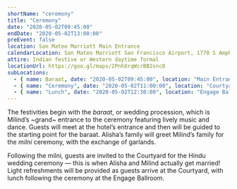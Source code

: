 ```yaml
---
shortName: "ceremony"
title: "Ceremony"
date: "2020-05-02T09:45:00"
endDate: "2020-05-02T13:00:00"
preEvent: false
location: San Mateo Marriott Main Entrance
calendarLocation: San Mateo Marriott San Francisco Airport, 1770 S Amphlett Blvd, San Mateo, CA 94402
attire: Indian festive or Western daytime formal
locationUrl: https://goo.gl/maps/2PnhXrqWcrBB2snc8
subLocations:
  - { name: Baraat, date: "2020-05-02T09:45:00", location: "Main Entrance" }
  - { name: "Ceremony", date: "2020-05-02T11:00:00", location: "Courtyard" }
  - { name: "Lunch", date: "2020-05-02T12:30:00", location: "Engage Ballroom" }
---
```


The festivities begin with the _baraat_, or wedding procession, which is Milind’s ~grand~ entrance to the ceremony featuring lively music and dance. Guests will meet at the hotel’s entrance and then will be guided to the starting point for the baraat. Alisha’s family will greet Milind’s family for the _milni_ ceremony, with the exchange of garlands.

Following the milni, guests are invited to the Courtyard for the Hindu wedding ceremony &mdash; this is when Alisha and Milind actually get married! Light refreshments will be provided as guests arrive at the Courtyard, with lunch following the ceremony at the Engage Ballroom.

